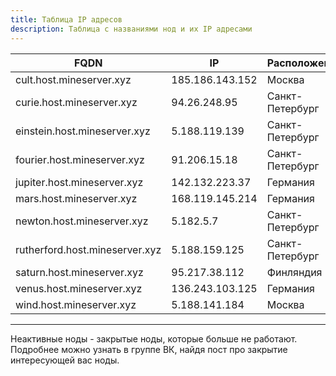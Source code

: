 ```yaml
---
title: Таблица IP адресов
description: Таблица с названиями нод и их IP адресами 
---
```


| FQDN                           | IP              | Расположение    | Активна |
|--------------------------------|-----------------|-----------------|---------|
| cult.host.mineserver.xyz       | 185.186.143.152 | Москва          | Да      |
| curie.host.mineserver.xyz      | 94.26.248.95    | Санкт-Петербург | Нет     |
| einstein.host.mineserver.xyz   | 5.188.119.139   | Санкт-Петербург | Нет     |
| fourier.host.mineserver.xyz    | 91.206.15.18    | Санкт-Петербург | Нет     |
| jupiter.host.mineserver.xyz    | 142.132.223.37  | Германия        | Да      |
| mars.host.mineserver.xyz       | 168.119.145.214 | Германия        | Да      |
| newton.host.mineserver.xyz     | 5.182.5.7       | Санкт-Петербург | Нет     |
| rutherford.host.mineserver.xyz | 5.188.159.125   | Санкт-Петербург | Да      |
| saturn.host.mineserver.xyz     | 95.217.38.112   | Финляндия       | Да      |
| venus.host.mineserver.xyz      | 136.243.103.125 | Германия        | Да      |
| wind.host.mineserver.xyz       | 5.188.141.184   | Москва          | Да      |

---

Неактивные ноды - закрытые ноды, которые больше не работают.
Подробнее можно узнать в группе ВК, найдя пост про закрытие интересующей вас ноды.
